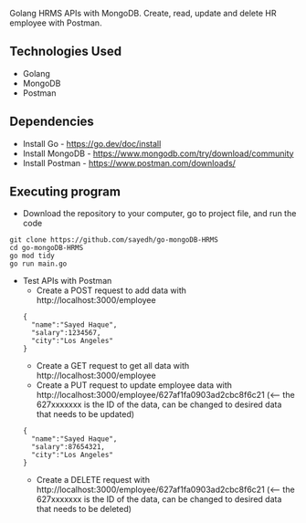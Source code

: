 Golang HRMS APIs with MongoDB. Create, read, update and delete HR employee with Postman. 

## Technologies Used
* Golang
* MongoDB
* Postman


## Dependencies
* Install Go - https://go.dev/doc/install
* Install MongoDB - https://www.mongodb.com/try/download/community
* Install Postman - https://www.postman.com/downloads/


## Executing program
* Download the repository to your computer, go to project file, and run the code
```
git clone https://github.com/sayedh/go-mongoDB-HRMS
cd go-mongoDB-HRMS
go mod tidy
go run main.go
```

* Test APIs with Postman
  * Create a POST request to add data with http://localhost:3000/employee
  ```
  {
    "name":"Sayed Haque",
    "salary":1234567,
    "city":"Los Angeles"
  }
  ```
  * Create a GET request to get all data with http://localhost:3000/employee
  * Create a PUT request to update employee data with http://localhost:3000/employee/627af1fa0903ad2cbc8f6c21 (<-- the 627xxxxxxx is the ID of the data, can be changed to desired data that needs to be updated)
  ```
  {
    "name":"Sayed Haque",
    "salary":87654321,
    "city":"Los Angeles"
  }
  ```
  * Create a DELETE request with http://localhost:3000/employee/627af1fa0903ad2cbc8f6c21 (<-- the 627xxxxxxx is the ID of the data, can be changed to desired data that needs to be deleted)

